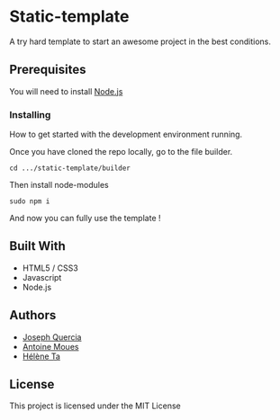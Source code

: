 # Static-template

A try hard template to start an awesome project in the best conditions.

## Prerequisites

You will need to install [Node.js](https://nodejs.org/en/download/)


### Installing

How to get started with the development environment running.

Once you have cloned the repo locally, go to the file builder.

```
cd .../static-template/builder
```

Then install node-modules

```
sudo npm i
```

And now you can fully use the template !

## Built With

* HTML5 / CSS3
* Javascript
* Node.js


## Authors

* [Joseph Quercia](https://github.com/joZephhh)
* [Antoine Moues](https://github.com/AntoineMoues)
* [Hélène Ta](https://github.com/Thaelene)

## License

This project is licensed under the MIT License
